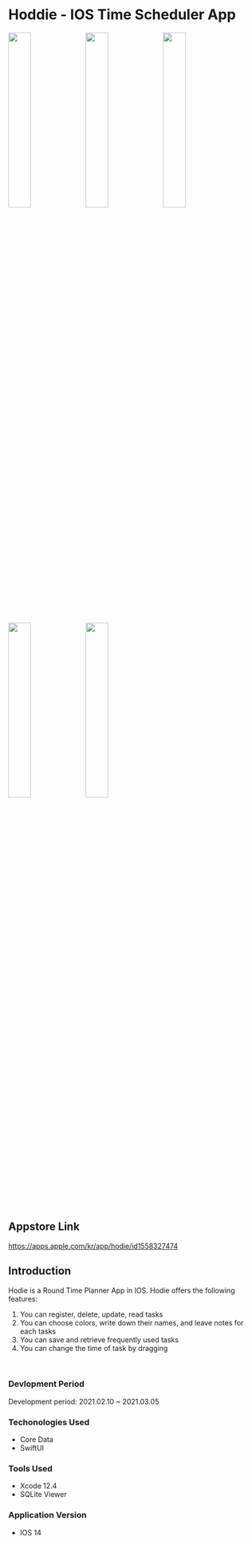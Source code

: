 # Hoddie - IOS Time Scheduler App
<img src="https://user-images.githubusercontent.com/26200629/110207788-35bc6f00-7ec9-11eb-99a7-661ffd257444.png" width="30%"/> <img src="https://user-images.githubusercontent.com/26200629/110207839-4a990280-7ec9-11eb-8b09-eaf9ca161a28.gif" width="30%"/> <img src="https://user-images.githubusercontent.com/26200629/110207844-4f5db680-7ec9-11eb-832c-bd5184d33462.gif" width="30%"/>

<img src="https://user-images.githubusercontent.com/26200629/110207795-3d7c1380-7ec9-11eb-8be7-c0cb78cb9606.png" width="30%"/> <img src="https://user-images.githubusercontent.com/26200629/110207831-44a32180-7ec9-11eb-9a5c-ff9816ba070d.png" width="30%"/>

## Appstore Link
https://apps.apple.com/kr/app/hodie/id1558327474

## Introduction
Hodie is a Round Time Planner App in IOS. Hodie offers the following features: 
1. You can register, delete, update, read tasks
2. You can choose colors, write down their names, and leave notes for each tasks
3. You can save and retrieve frequently used tasks
4. You can change the time of task by dragging
<br>

### Devlopment Period
Development period: 2021.02.10 ~ 2021.03.05

### Techonologies Used
- Core Data
- SwiftUI

### Tools Used
- Xcode 12.4
- SQLite Viewer

### Application Version
- IOS 14
